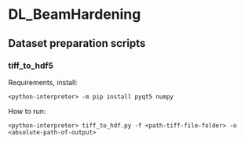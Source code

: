 # DL_BeamHardening

## Dataset preparation scripts

### tiff_to_hdf5
Requirements, install:  
```
<python-interpreter> -m pip install pyqt5 numpy 
```
How to run: 

```
<python-interpreter> tiff_to_hdf.py -f <path-tiff-file-folder> -o <absolute-path-of-output>
```